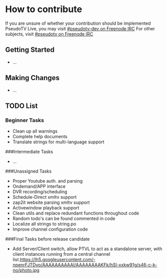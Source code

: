 # How to contribute

If you are unsure of whether your contribution should be implemented PseudoTV Live, you may visit
[#pseudotv-dev on Freenode IRC](http://freenode.net)
For other subjects, visit [#pseudotv on Freenode IRC](http://freenode.net)

## Getting Started
* ...

## Making Changes
* ...

## TODO List

### Beginner Tasks
* Clean up all warnings
* Complete help documents
* Translate strings for multi-language support

###Intermediate Tasks
* ...

###Unassigned Tasks
* Proper Youtube auth. and parsing
* Ondemand/APP interface
* DVR recording/scheduling 
* Schedule-Direct xmltv support
* zap2it website parsing xmltv support
* Activewindow playback support
* Clean utils and replace redundant functions throughout code
* Random todo's can be found commented in code
* Localize all strings to string.po
* Improve channel configuration code


###Final Tasks before release candidate
* Add Server/Client switch, allow PTVL to act as a standalone server, with client instances running from a central channel list.https://lh5.googleusercontent.com/-npenrFJTDvo/AAAAAAAAAAI/AAAAAAAAKFk/hSI-xxkw91g/s46-c-k-no/photo.jpg